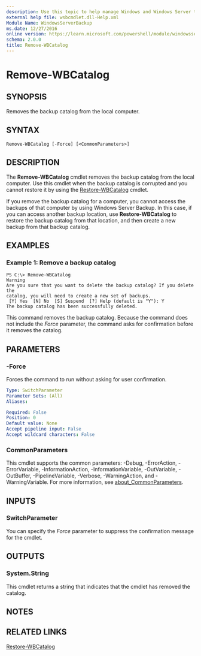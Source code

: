 ```yaml
---
description: Use this topic to help manage Windows and Windows Server technologies with Windows PowerShell.
external help file: wsbcmdlet.dll-Help.xml
Module Name: WindowsServerBackup
ms.date: 12/27/2016
online version: https://learn.microsoft.com/powershell/module/windowsserverbackup/remove-wbcatalog?view=windowsserver2016-ps&wt.mc_id=ps-gethelp
schema: 2.0.0
title: Remove-WBCatalog
---
```


# Remove-WBCatalog

## SYNOPSIS
Removes the backup catalog from the local computer.

## SYNTAX

```
Remove-WBCatalog [-Force] [<CommonParameters>]
```

## DESCRIPTION
The **Remove-WBCatalog** cmdlet removes the backup catalog from the local computer.
Use this cmdlet when the backup catalog is corrupted and you cannot restore it by using the [Restore-WBCatalog](./Restore-WBCatalog.md) cmdlet.

If you remove the backup catalog for a computer, you cannot access the backups of that computer by using Windows Server Backup.
In this case, if you can access another backup location, use **Restore-WBCatalog** to restore the backup catalog from that location, and then create a new backup from that backup catalog.

## EXAMPLES

### Example 1: Remove a backup catalog
```
PS C:\> Remove-WBCatalog
Warning
Are you sure that you want to delete the backup catalog? If you delete the
catalog, you will need to create a new set of backups. 
 [Y] Yes  [N] No  [S] Suspend  [?] Help (default is "Y"): Y
The backup catalog has been successfully deleted.
```

This command removes the backup catalog.
Because the command does not include the *Force* parameter, the command asks for confirmation before it removes the catalog.

## PARAMETERS

### -Force
Forces the command to run without asking for user confirmation.

```yaml
Type: SwitchParameter
Parameter Sets: (All)
Aliases: 

Required: False
Position: 0
Default value: None
Accept pipeline input: False
Accept wildcard characters: False
```

### CommonParameters
This cmdlet supports the common parameters: -Debug, -ErrorAction, -ErrorVariable, -InformationAction, -InformationVariable, -OutVariable, -OutBuffer, -PipelineVariable, -Verbose, -WarningAction, and -WarningVariable. For more information, see [about_CommonParameters](https://go.microsoft.com/fwlink/?LinkID=113216).

## INPUTS

### SwitchParameter
You can specify the *Force* parameter to suppress the confirmation message for the cmdlet.

## OUTPUTS

### System.String
This cmdlet returns a string that indicates that the cmdlet has removed the catalog.

## NOTES

## RELATED LINKS

[Restore-WBCatalog](./Restore-WBCatalog.md)

